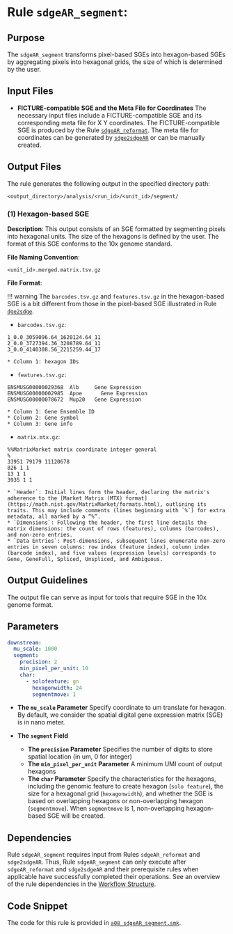# Rule `sdgeAR_segment`:

## Purpose
The `sdgeAR_segment` transforms pixel-based SGEs into hexagon-based SGEs by aggregating pixels into hexagonal grids, the size of which is determined by the user.


## Input Files
* **FICTURE-compatible SGE and the Meta File for Coordinates**
The necessary input files include a FICTURE-compatible SGE and its corresponding meta file for X Y coordinates. The FICTURE-compatible SGE is produced by the Rule [`sdgeAR_reformat`](./sdgeAR_reformat.md). The meta file for coordinates can be generated by [`sdge2sdgeAR`](./sdge2sdgeAR.md) or can be manually created.


## Output Files
The rule generates the following output in the specified directory path:
```
<output_directory>/analysis/<run_id>/<unit_id>/segment/
```

### (1) Hexagon-based SGE

**Description**: This output consists of an SGE formatted by segmenting pixels into hexagonal units. The size of the hexagons is defined by the user. The format of this SGE conforms to the 10x genome standard.

**File Naming Convention**: 
```
<unit_id>.merged.matrix.tsv.gz
```

**File Format**:

!!! warning
    The `barcodes.tsv.gz` and `features.tsv.gz` in the hexagon-based SGE is a bit different from those in the pixel-based SGE illustrated in Rule [`dge2sdge`](./dge2sdge.md).

* `barcodes.tsv.gz`:
```
1_0.0_3059096.64_1620124.64_11
2_0.0_3727394.36_3208789.64_11
3_0.0_4140308.56_2215259.44_17
```
    * Column 1: hexagon IDs

* `features.tsv.gz`:
```
ENSMUSG00000029368	Alb	    Gene Expression
ENSMUSG00000002985	Apoe	  Gene Expression
ENSMUSG00000078672	Mup20 	Gene Expression
```
    * Column 1: Gene Ensemble ID
    * Column 2: Gene symbol
    * Column 3: Gene info

* `matrix.mtx.gz`:
```
%%MatrixMarket matrix coordinate integer general
%
33951 79179 11120678
826 1 1
13 1 1
3935 1 1
```
    * `Header`: Initial lines form the header, declaring the matrix's adherence to the [Market Matrix (MTX) format](https://math.nist.gov/MatrixMarket/formats.html), outlining its traits. This may include comments (lines beginning with `%`) for extra metadata, all marked by a “%”.
    * `Dimensions`: Following the header, the first line details the matrix dimensions: the count of rows (features), columns (barcodes), and non-zero entries.
    * `Data Entries`: Post-dimensions, subsequent lines enumerate non-zero entries in seven columns: row index (feature index), column index (barcode index), and five values (expression levels) corresponds to Gene, GeneFull, Spliced, Unspliced, and Ambiguous.

## Output Guidelines
The output file can serve as input for tools that require SGE in the 10x genome format.

## Parameters
```yaml
downstream:
  mu_scale: 1000        
  segment:                 
    precision: 2
    min_pixel_per_unit: 10
    char:                
      - solofeature: gn    
        hexagonwidth: 24     
        segmentmove: 1     
```

* **The `mu_scale` Parameter**
Specify coordinate to um translate for hexagon. By default, we consider the spatial digital gene expression matrix (SGE) is in nano meter.

* **The `segment` Field**
  * **The `precision` Parameter**
  Specifies the number of digits to store spatial location (in um, 0 for integer)
  * **The `min_pixel_per_unit` Parameter**
  A minimum UMI count of output hexagons
  * **The `char` Parameter**
  Specify the characteristics for the hexagons, including the genomic feature to create hexagon (`solo feature`), the size for a hexagonal grid (`hexagonwidth`), and whether the SGE is based on overlapping hexagons or non-overlapping hexagon (`segmentmove`). When `segmentmove` is 1, non-overlapping hexagon-based SGE will be created.

## Dependencies
Rule `sdgeAR_segment` requires input from Rules `sdgeAR_reformat` and `sdge2sdgeAR`. Thus, Rule `sdgeAR_segment` can only execute after `sdgeAR_reformat` and `sdge2sdgeAR` and their prerequisite rules when applicable have successfully completed their operations. See an overview of the rule dependencies in the [Workflow Structure](../../home/workflow_structure.md).

## Code Snippet
The code for this rule is provided in [`a08_sdgeAR_segment.smk`](https://github.com/seqscope/NovaScope/blob/main/rules/a08_sdgeAR_segment.smk).

